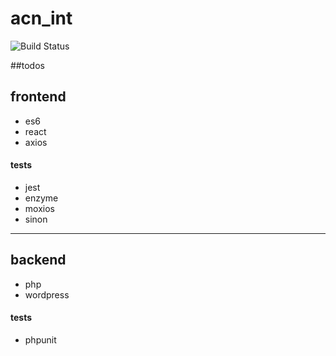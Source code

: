 # acn_int
![Build Status](https://semaphoreci.com/api/v1/developersoul/acn_int/branches/master/shields_badge.svg)

##todos

## frontend
- es6
- react
- axios

#### tests
- jest
- enzyme
- moxios
- sinon

---

## backend
- php
- wordpress

#### tests
- phpunit